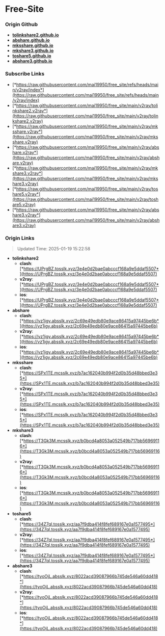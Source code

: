 # Free-Site

### Origin Github

- [**tolinkshare2.github.io**](https://github.com/tolinkshare2/tolinkshare2.github.io)
- [**abshare.github.io**](https://github.com/abshare/abshare.github.io)
- [**mksshare.github.io**](https://github.com/mksshare/mksshare.github.io)
- [**mkshare3.github.io**](https://github.com/mkshare3/mkshare3.github.io)
- [**toshare5.github.io**](https://github.com/toshare5/toshare5.github.io)
- [**abshare3.github.io**](https://github.com/abshare3/abshare3.github.io)

### Subscribe Links

- [*https://raw.githubusercontent.com/mai19950/free_site/refs/heads/main/v2ray/index*](https://raw.githubusercontent.com/mai19950/free_site/refs/heads/main/v2ray/index)
- [*https://raw.githubusercontent.com/mai19950/free_site/main/v2ray/tolinkshare2.v2ray*](https://raw.githubusercontent.com/mai19950/free_site/main/v2ray/tolinkshare2.v2ray)
- [*https://raw.githubusercontent.com/mai19950/free_site/main/v2ray/mksshare.v2ray*](https://raw.githubusercontent.com/mai19950/free_site/main/v2ray/mksshare.v2ray)
- [*https://raw.githubusercontent.com/mai19950/free_site/main/v2ray/abshare.v2ray*](https://raw.githubusercontent.com/mai19950/free_site/main/v2ray/abshare.v2ray)
- [*https://raw.githubusercontent.com/mai19950/free_site/main/v2ray/mkshare3.v2ray*](https://raw.githubusercontent.com/mai19950/free_site/main/v2ray/mkshare3.v2ray)
- [*https://raw.githubusercontent.com/mai19950/free_site/main/v2ray/toshare5.v2ray*](https://raw.githubusercontent.com/mai19950/free_site/main/v2ray/toshare5.v2ray)
- [*https://raw.githubusercontent.com/mai19950/free_site/main/v2ray/abshare3.v2ray*](https://raw.githubusercontent.com/mai19950/free_site/main/v2ray/abshare3.v2ray)

### Origin Links

> Updated Time: 2025-01-19 15:22:58

- **tolinkshare2**
  - **clash**: [*https://UPrgBZ.tosslk.xyz/3e4e0d2bae0abcccf168a9e5ddaf5507*](https://UPrgBZ.tosslk.xyz/3e4e0d2bae0abcccf168a9e5ddaf5507)
  - **v2ray**: [*https://UPrgBZ.tosslk.xyz/3e4e0d2bae0abcccf168a9e5ddaf5507*](https://UPrgBZ.tosslk.xyz/3e4e0d2bae0abcccf168a9e5ddaf5507)
  - **ios**: [*https://UPrgBZ.tosslk.xyz/3e4e0d2bae0abcccf168a9e5ddaf5507*](https://UPrgBZ.tosslk.xyz/3e4e0d2bae0abcccf168a9e5ddaf5507)
- **abshare**
  - **clash**: [*https://vz1igy.absslk.xyz/2c69e49edb80e9ace86415a97445be6b*](https://vz1igy.absslk.xyz/2c69e49edb80e9ace86415a97445be6b)
  - **v2ray**: [*https://vz1igy.absslk.xyz/2c69e49edb80e9ace86415a97445be6b*](https://vz1igy.absslk.xyz/2c69e49edb80e9ace86415a97445be6b)
  - **ios**: [*https://vz1igy.absslk.xyz/2c69e49edb80e9ace86415a97445be6b*](https://vz1igy.absslk.xyz/2c69e49edb80e9ace86415a97445be6b)
- **mksshare**
  - **clash**: [*https://SPx1TE.mcsslk.xyz/b7ac162040b994f2d0b35d48bbed3e35*](https://SPx1TE.mcsslk.xyz/b7ac162040b994f2d0b35d48bbed3e35)
  - **v2ray**: [*https://SPx1TE.mcsslk.xyz/b7ac162040b994f2d0b35d48bbed3e35*](https://SPx1TE.mcsslk.xyz/b7ac162040b994f2d0b35d48bbed3e35)
  - **ios**: [*https://SPx1TE.mcsslk.xyz/b7ac162040b994f2d0b35d48bbed3e35*](https://SPx1TE.mcsslk.xyz/b7ac162040b994f2d0b35d48bbed3e35)
- **mkshare3**
  - **clash**: [*https://T3Gk3M.mcsslk.xyz/b0bcd4a8053a052549b717bb56969116*](https://T3Gk3M.mcsslk.xyz/b0bcd4a8053a052549b717bb56969116)
  - **v2ray**: [*https://T3Gk3M.mcsslk.xyz/b0bcd4a8053a052549b717bb56969116*](https://T3Gk3M.mcsslk.xyz/b0bcd4a8053a052549b717bb56969116)
  - **ios**: [*https://T3Gk3M.mcsslk.xyz/b0bcd4a8053a052549b717bb56969116*](https://T3Gk3M.mcsslk.xyz/b0bcd4a8053a052549b717bb56969116)
- **toshare5**
  - **clash**: [*https://34Z7ql.tosslk.xyz/aa7f9dba414f8fef689167e0a1577495*](https://34Z7ql.tosslk.xyz/aa7f9dba414f8fef689167e0a1577495)
  - **v2ray**: [*https://34Z7ql.tosslk.xyz/aa7f9dba414f8fef689167e0a1577495*](https://34Z7ql.tosslk.xyz/aa7f9dba414f8fef689167e0a1577495)
  - **ios**: [*https://34Z7ql.tosslk.xyz/aa7f9dba414f8fef689167e0a1577495*](https://34Z7ql.tosslk.xyz/aa7f9dba414f8fef689167e0a1577495)
- **abshare3**
  - **clash**: [*https://tyoOjL.absslk.xyz/8022acd39087966b745de546a60dd418*](https://tyoOjL.absslk.xyz/8022acd39087966b745de546a60dd418)
  - **v2ray**: [*https://tyoOjL.absslk.xyz/8022acd39087966b745de546a60dd418*](https://tyoOjL.absslk.xyz/8022acd39087966b745de546a60dd418)
  - **ios**: [*https://tyoOjL.absslk.xyz/8022acd39087966b745de546a60dd418*](https://tyoOjL.absslk.xyz/8022acd39087966b745de546a60dd418)
